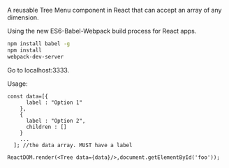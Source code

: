 A reusable Tree Menu component in React that can accept an array of any dimension.

Using the new ES6-Babel-Webpack build process for React apps.

```bash
npm install babel -g
npm install
webpack-dev-server
```
Go to localhost:3333.

Usage:
```code
const data=[{
      label : "Option 1"
    },
    {
      label : "Option 2",
      children : []
    }
    ...
  ]; //the data array. MUST have a label
  
ReactDOM.render(<Tree data={data}/>,document.getElementById('foo'));
```
